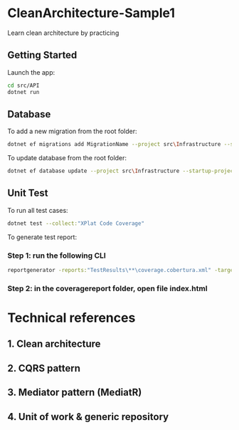 # CleanArchitecture-Sample1
 Learn clean architecture by practicing


## Getting Started

Launch the app:
```bash
cd src/API
dotnet run
```


## Database

To add a new migration from the root folder:

```bash
dotnet ef migrations add MigrationName --project src\Infrastructure --startup-project src\API --output-dir Database\Migrations
```

To update database from the root folder:
```bash
dotnet ef database update --project src\Infrastructure --startup-project src\API
```

## Unit Test

To run all test cases:

```bash
dotnet test --collect:"XPlat Code Coverage"
```

To generate test report:

### Step 1: run the following CLI
```bash
reportgenerator -reports:"TestResults\**\coverage.cobertura.xml" -targetdir:"coveragereport" -reporttypes:Html
```

### Step 2: in the coveragereport folder, open file index.html




# Technical references
## 1. Clean architecture
## 2. CQRS pattern
## 3. Mediator pattern (MediatR)
## 4. Unit of work & generic repository



